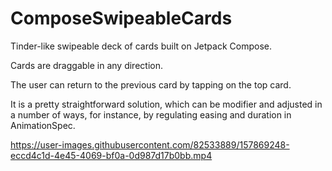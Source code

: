 # ComposeSwipeableCards

Tinder-like swipeable deck of cards built on Jetpack Compose.

Cards are draggable in any direction.

The user can return to the previous card by tapping on the top card.

It is a pretty straightforward solution, which can be modifier and adjusted in a number of ways, for instance, by regulating easing and duration in AnimationSpec.



https://user-images.githubusercontent.com/82533889/157869248-eccd4c1d-4e45-4069-bf0a-0d987d17b0bb.mp4

